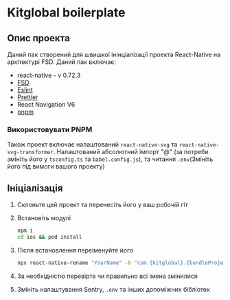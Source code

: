 # Kitglobal boilerplate

## Опис проекта

Даний пак створений для швишкої інінціалізації проекта React-Native на архітектурі FSD. Даний пак включає:

- react-native - v 0.72.3
- [FSD](https://feature-sliced.design/docs/get-started/overview)
- [Eslint](https://github.com/KITGLOBAL/companyEslint/blob/main/.eslintrc_front-end.js)
- [Prettier](https://github.com/KITGLOBAL/companyEslint/blob/main/%20.prettierrc_front-end.js)
- React Navigation V6
- [pnpm](https://pnpm.io/installation)

### Використовувати PNPM

Також проект включає налаштований `react-native-svg` та `react-native-svg-transformer`. Налаштований абсолютний імпорт "@" (за потреби змініть його у `tsconfig.ts` та `babel.config.js`), та читання `.env`(Змініть його під вимоги вашого проекту)

## Ініціалізація

1. Склоньте цей проект та перенесіть його у ваш робочій гіт

2. Встановіть модулі

   ```bash
   npm i
   cd ios && pod install

   ```

3. Після встановлення переіменуйте його

   ```bash
   npx react-native-rename "YourName" -b "com.{kitglobal}.{bundleProject}"

   ```

4. За необхідністю перевірте чи правильно всі імена змінилися

5. Змініть налаштування Sentry, `.env` та інших допоміжних бібліотек
